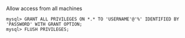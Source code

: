 Allow access from all machines

    mysql> GRANT ALL PRIVILEGES ON *.* TO 'USERNAME'@'%' IDENTIFIED BY 'PASSWORD' WITH GRANT OPTION;
    mysql> FLUSH PRIVILEGES;
    
